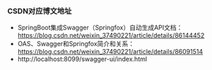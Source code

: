 ### CSDN对应博文地址
* SpringBoot集成Swagger（Springfox）自动生成API文档：https://blog.csdn.net/weixin_37490221/article/details/86144452
* OAS、Swagger和Springfox简介和关系：https://blog.csdn.net/weixin_37490221/article/details/86091514
* http://localhost:8099/swagger-ui/index.html
